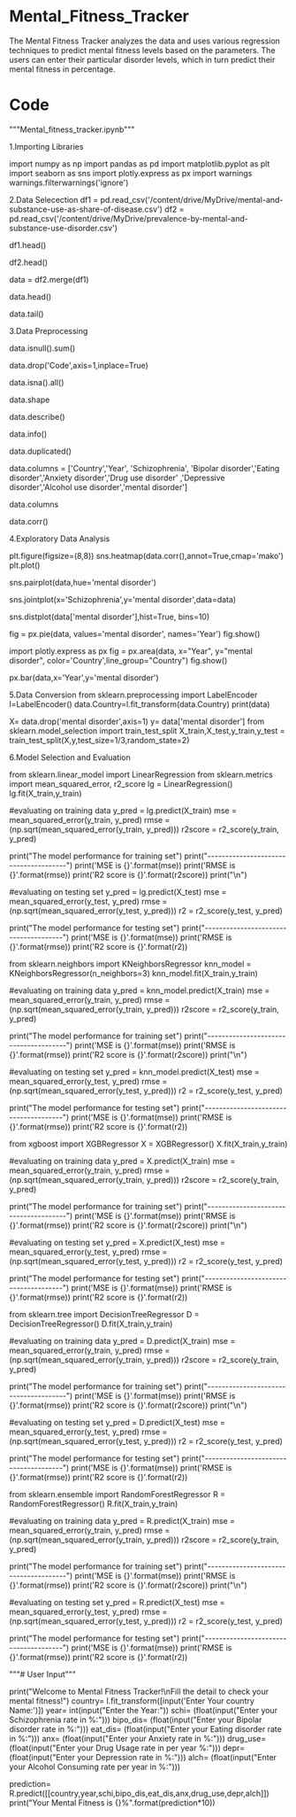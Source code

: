 # Mental_Fitness_Tracker
The Mental Fitness Tracker analyzes the data and uses various regression techniques to predict mental fitness levels based on the parameters. The users can enter their particular disorder levels, which in turn predict their mental fitness in percentage. 
# Code
"""Mental_fitness_tracker.ipynb"""

1.Importing Libraries

import numpy as np
import pandas as pd
import matplotlib.pyplot as plt
import seaborn as sns
import plotly.express as px
import warnings
warnings.filterwarnings('ignore')

2.Data Selecection
df1 = pd.read_csv('/content/drive/MyDrive/mental-and-substance-use-as-share-of-disease.csv')
df2 = pd.read_csv('/content/drive/MyDrive/prevalence-by-mental-and-substance-use-disorder.csv')

df1.head()

df2.head()

data = df2.merge(df1)

data.head()

data.tail()

3.Data Preprocessing

data.isnull().sum()

data.drop('Code',axis=1,inplace=True)

data.isna().all()

data.shape

data.describe()

data.info()

data.duplicated()

data.columns = ['Country','Year', 'Schizophrenia',
                'Bipolar disorder','Eating disorder','Anxiety disorder','Drug use disorder'
                ,'Depressive disorder','Alcohol use disorder','mental disorder']

data.columns

data.corr()

4.Exploratory Data Analysis

plt.figure(figsize=(8,8))
sns.heatmap(data.corr(),annot=True,cmap='mako')
plt.plot()

sns.pairplot(data,hue='mental disorder')

sns.jointplot(x='Schizophrenia',y='mental disorder',data=data)

sns.distplot(data['mental disorder'],hist=True, bins=10)

fig = px.pie(data, values='mental disorder', names='Year')
fig.show()

import plotly.express as px
fig = px.area(data, x="Year", y="mental disorder", color='Country',line_group="Country")
fig.show()

px.bar(data,x='Year',y='mental disorder')

5.Data Conversion
from sklearn.preprocessing import LabelEncoder
l=LabelEncoder()
data.Country=l.fit_transform(data.Country)
print(data)

X= data.drop('mental disorder',axis=1)
y= data['mental disorder']
from sklearn.model_selection import train_test_split
X_train,X_test,y_train,y_test = train_test_split(X,y,test_size=1/3,random_state=2)

6.Model Selection and Evaluation

from sklearn.linear_model import LinearRegression
from sklearn.metrics import mean_squared_error, r2_score
lg = LinearRegression()
lg.fit(X_train,y_train)

#evaluating on training data
y_pred = lg.predict(X_train)
mse = mean_squared_error(y_train, y_pred)
rmse = (np.sqrt(mean_squared_error(y_train, y_pred)))
r2score = r2_score(y_train, y_pred)

print("The model performance for training set")
print("--------------------------------------")
print('MSE is {}'.format(mse))
print('RMSE is {}'.format(rmse))
print('R2 score is {}'.format(r2score))
print("\n")

#evaluating on testing set
y_pred = lg.predict(X_test)
mse = mean_squared_error(y_test, y_pred)
rmse = (np.sqrt(mean_squared_error(y_test, y_pred)))
r2 = r2_score(y_test, y_pred)

print("The model performance for testing set")
print("--------------------------------------")
print('MSE is {}'.format(mse))
print('RMSE is {}'.format(rmse))
print('R2 score is {}'.format(r2))

from sklearn.neighbors import KNeighborsRegressor
knn_model = KNeighborsRegressor(n_neighbors=3)
knn_model.fit(X_train,y_train)

#evaluating on training data
y_pred = knn_model.predict(X_train)
mse = mean_squared_error(y_train, y_pred)
rmse = (np.sqrt(mean_squared_error(y_train, y_pred)))
r2score = r2_score(y_train, y_pred)

print("The model performance for training set")
print("--------------------------------------")
print('MSE is {}'.format(mse))
print('RMSE is {}'.format(rmse))
print('R2 score is {}'.format(r2score))
print("\n")

#evaluating on testing set
y_pred = knn_model.predict(X_test)
mse = mean_squared_error(y_test, y_pred)
rmse = (np.sqrt(mean_squared_error(y_test, y_pred)))
r2 = r2_score(y_test, y_pred)

print("The model performance for testing set")
print("--------------------------------------")
print('MSE is {}'.format(mse))
print('RMSE is {}'.format(rmse))
print('R2 score is {}'.format(r2))

from xgboost import XGBRegressor
X = XGBRegressor()
X.fit(X_train,y_train)

#evaluating on training data
y_pred = X.predict(X_train)
mse = mean_squared_error(y_train, y_pred)
rmse = (np.sqrt(mean_squared_error(y_train, y_pred)))
r2score = r2_score(y_train, y_pred)

print("The model performance for training set")
print("--------------------------------------")
print('MSE is {}'.format(mse))
print('RMSE is {}'.format(rmse))
print('R2 score is {}'.format(r2score))
print("\n")

#evaluating on testing set
y_pred = X.predict(X_test)
mse = mean_squared_error(y_test, y_pred)
rmse = (np.sqrt(mean_squared_error(y_test, y_pred)))
r2 = r2_score(y_test, y_pred)

print("The model performance for testing set")
print("--------------------------------------")
print('MSE is {}'.format(mse))
print('RMSE is {}'.format(rmse))
print('R2 score is {}'.format(r2))

from sklearn.tree import DecisionTreeRegressor
D = DecisionTreeRegressor()
D.fit(X_train,y_train)

#evaluating on training data
y_pred = D.predict(X_train)
mse = mean_squared_error(y_train, y_pred)
rmse = (np.sqrt(mean_squared_error(y_train, y_pred)))
r2score = r2_score(y_train, y_pred)

print("The model performance for training set")
print("--------------------------------------")
print('MSE is {}'.format(mse))
print('RMSE is {}'.format(rmse))
print('R2 score is {}'.format(r2score))
print("\n")

#evaluating on testing set
y_pred = D.predict(X_test)
mse = mean_squared_error(y_test, y_pred)
rmse = (np.sqrt(mean_squared_error(y_test, y_pred)))
r2 = r2_score(y_test, y_pred)

print("The model performance for testing set")
print("--------------------------------------")
print('MSE is {}'.format(mse))
print('RMSE is {}'.format(rmse))
print('R2 score is {}'.format(r2))

from sklearn.ensemble import RandomForestRegressor
R = RandomForestRegressor()
R.fit(X_train,y_train)

#evaluating on training data
y_pred = R.predict(X_train)
mse = mean_squared_error(y_train, y_pred)
rmse = (np.sqrt(mean_squared_error(y_train, y_pred)))
r2score = r2_score(y_train, y_pred)

print("The model performance for training set")
print("--------------------------------------")
print('MSE is {}'.format(mse))
print('RMSE is {}'.format(rmse))
print('R2 score is {}'.format(r2score))
print("\n")

#evaluating on testing set
y_pred = R.predict(X_test)
mse = mean_squared_error(y_test, y_pred)
rmse = (np.sqrt(mean_squared_error(y_test, y_pred)))
r2 = r2_score(y_test, y_pred)

print("The model performance for testing set")
print("--------------------------------------")
print('MSE is {}'.format(mse))
print('RMSE is {}'.format(rmse))
print('R2 score is {}'.format(r2))

"""# User Input"""

print("Welcome to Mental Fitness Tracker!\nFill the detail to check your mental fitness!")
country= l.fit_transform([input('Enter Your country Name:')])
year= int(input("Enter the Year:"))
schi= (float(input("Enter your Schizophrenia rate in %:")))
bipo_dis= (float(input("Enter your Bipolar disorder rate in %:")))
eat_dis= (float(input("Enter your Eating disorder rate in %:")))
anx= (float(input("Enter your Anxiety rate in %:")))
drug_use= (float(input("Enter your Drug Usage rate in per year %:")))
depr= (float(input("Enter your Depression rate in %:")))
alch= (float(input("Enter your Alcohol Consuming rate per year in %:")))


prediction= R.predict([[country,year,schi,bipo_dis,eat_dis,anx,drug_use,depr,alch]])
print("Your Mental Fitness is {}%".format(prediction*10))



